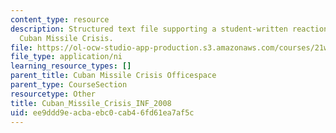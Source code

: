 ```yaml
---
content_type: resource
description: Structured text file supporting a student-written reaction paper on the
  Cuban Missile Crisis.
file: https://ol-ocw-studio-app-production.s3.amazonaws.com/courses/21w-784-becoming-digital-writing-about-media-change-fall-2009/ee9ddd9eacbaebc0cab46fd61ea7af5c_Cuban_Missile_Crisis_INF_2008.ni.ni
file_type: application/ni
learning_resource_types: []
parent_title: Cuban Missile Crisis Officespace
parent_type: CourseSection
resourcetype: Other
title: Cuban_Missile_Crisis_INF_2008
uid: ee9ddd9e-acba-ebc0-cab4-6fd61ea7af5c
---
```

